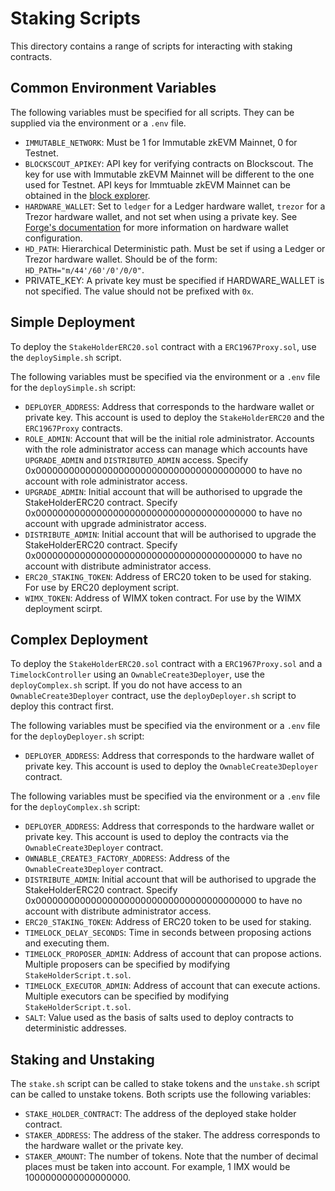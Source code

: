# Staking Scripts

This directory contains a range of scripts for interacting with staking contracts. 

## Common Environment Variables

The following variables must be specified for all scripts. They can be supplied via the environment or a `.env` file.

* `IMMUTABLE_NETWORK`: Must be 1 for Immutable zkEVM Mainnet, 0 for Testnet.
* `BLOCKSCOUT_APIKEY`: API key for verifying contracts on Blockscout. The key for use with Immutable zkEVM Mainnet will be different to the one used for Testnet. API keys for Immtuable zkEVM Mainnet can be obtained in the [block explorer](https://explorer.immutable.com/account/api-key).
* `HARDWARE_WALLET`: Set to `ledger` for a Ledger hardware wallet, `trezor` for a Trezor hardware wallet, and not set when using a private key. See [Forge's documentation](https://book.getfoundry.sh/reference/forge/forge-script#wallet-options---hardware-wallet) for more information on hardware wallet configuration.
* `HD_PATH`: Hierarchical Deterministic path. Must be set if using a Ledger or Trezor hardware wallet. Should be of the form: `HD_PATH="m/44'/60'/0'/0/0"`.
* PRIVATE_KEY: A private key must be specified if HARDWARE_WALLET is not specified. The value should not be prefixed with `0x`. 

## Simple Deployment

To deploy the `StakeHolderERC20.sol` contract with a `ERC1967Proxy.sol`, use the `deploySimple.sh` script.

The following variables must be specified via the environment or a `.env` file for the `deploySimple.sh` script:

* `DEPLOYER_ADDRESS`: Address that corresponds to the hardware wallet or private key. This account is used to deploy the `StakeHolderERC20` and the `ERC1967Proxy` contracts.
* `ROLE_ADMIN`: Account that will be the initial role administrator. Accounts with the role administrator access can manage which accounts have `UPGRADE_ADMIN` and `DISTRIBUTED_ADMIN` access. Specify 0x0000000000000000000000000000000000000000 to have no account with role administrator access.
* `UPGRADE_ADMIN`: Initial account that will be authorised to upgrade the StakeHolderERC20 contract. Specify 0x0000000000000000000000000000000000000000 to have no account with upgrade administrator access.
* `DISTRIBUTE_ADMIN`: Initial account that will be authorised to upgrade the StakeHolderERC20 contract. Specify 0x0000000000000000000000000000000000000000 to have no account with distribute administrator access.
* `ERC20_STAKING_TOKEN`: Address of ERC20 token to be used for staking. For use by ERC20 deployment script.
* `WIMX_TOKEN`: Address of WIMX token contract. For use by the WIMX deployment scirpt.

## Complex Deployment

To deploy the `StakeHolderERC20.sol` contract with a `ERC1967Proxy.sol` and a `TimelockController` using an `OwnableCreate3Deployer`, use the `deployComplex.sh` script. If you do not have access to an `OwnableCreate3Deployer` contract, use the `deployDeployer.sh` script to deploy this contract first.

The following variables must be specified via the environment or a `.env` file for the `deployDeployer.sh` script:

* `DEPLOYER_ADDRESS`: Address that corresponds to the hardware wallet of private key. This account is used to deploy the `OwnableCreate3Deployer` contract.

The following variables must be specified via the environment or a `.env` file for the `deployComplex.sh` script:

* `DEPLOYER_ADDRESS`: Address that corresponds to the hardware wallet or private key. This account is used to deploy the contracts via the `OwnableCreate3Deployer` contract.
* `OWNABLE_CREATE3_FACTORY_ADDRESS`: Address of the `OwnableCreate3Deployer` contract.
* `DISTRIBUTE_ADMIN`: Initial account that will be authorised to upgrade the StakeHolderERC20 contract. Specify 0x0000000000000000000000000000000000000000 to have no account with distribute administrator access.
* `ERC20_STAKING_TOKEN`: Address of ERC20 token to be used for staking.
* `TIMELOCK_DELAY_SECONDS`: Time in seconds between proposing actions and executing them.
* `TIMELOCK_PROPOSER_ADMIN`: Address of account that can propose actions. Multiple proposers can be specified by modifying `StakeHolderScript.t.sol`.
* `TIMELOCK_EXECUTOR_ADMIN`: Address of account that can execute actions. Multiple executors can be specified by modifying `StakeHolderScript.t.sol`.
* `SALT`: Value used as the basis of salts used to deploy contracts to deterministic addresses. 

## Staking and Unstaking

The `stake.sh` script can be called to stake tokens and the `unstake.sh` script can be called to unstake tokens. Both scripts use the following variables:

* `STAKE_HOLDER_CONTRACT`: The address of the deployed stake holder contract.
* `STAKER_ADDRESS`: The address of the staker. The address corresponds to the hardware wallet or the private key. 
* `STAKER_AMOUNT`: The number of tokens. Note that the number of decimal places must be taken into account. For example, 1 IMX would be 1000000000000000000.
